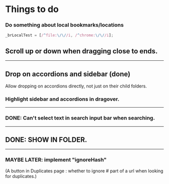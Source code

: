# Things to do

### Do something about local bookmarks/locations

```javascript
_brLocalTest = [/^file:\/\//i, /^chrome:\/\//i];
```

## Scroll up or down when dragging close to ends.

---

## Drop on accordions and sidebar (done)

Allow dropping on accordions directly, not just on their child folders.

### Highlight sidebar and accordions in dragover.

---

### DONE: Can't select text in search input bar when searching.

---

## DONE: SHOW IN FOLDER.

---

### MAYBE LATER: implement "ignoreHash"

(A button in Duplicates page : whether to ignore # part of a url
when looking for duplicates.)
